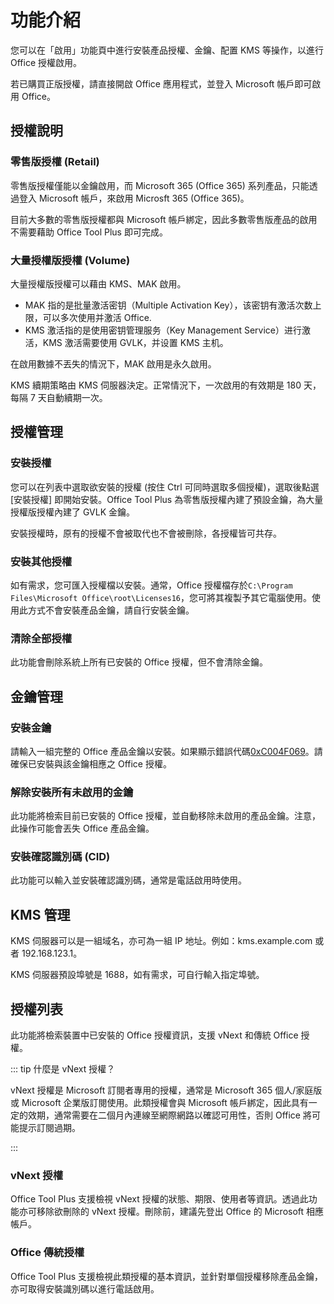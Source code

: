 # 功能介紹

您可以在「啟用」功能頁中進行安裝產品授權、金鑰、配置 KMS 等操作，以進行 Office 授權啟用。

若已購買正版授權，請直接開啟 Office 應用程式，並登入 Microsoft 帳戶即可啟用 Office。

## 授權說明

### 零售版授權 (Retail)

零售版授權僅能以金鑰啟用，而 Microsoft 365 (Office 365) 系列產品，只能透過登入 Microsoft 帳戶，來啟用 Microsft 365 (Office 365)。

目前大多數的零售版授權都與 Microsoft 帳戶綁定，因此多數零售版產品的啟用不需要藉助 Office Tool Plus 即可完成。

### 大量授權版授權 (Volume)

大量授權版授權可以藉由 KMS、MAK 啟用。

- MAK 指的是批量激活密钥（Multiple Activation Key），该密钥有激活次数上限，可以多次使用并激活 Office.
- KMS 激活指的是使用密钥管理服务（Key Management Service）进行激活，KMS 激活需要使用 GVLK，并设置 KMS 主机。

在啟用數據不丟失的情況下，MAK 啟用是永久啟用。

KMS 續期策略由 KMS 伺服器決定。正常情況下，一次啟用的有效期是 180 天，每隔 7 天自動續期一次。

## 授權管理

### 安裝授權

您可以在列表中選取欲安裝的授權 (按住 Ctrl 可同時選取多個授權)，選取後點選 [安裝授權] 即開始安裝。Office Tool Plus 為零售版授權內建了預設金鑰，為大量授權版授權內建了 GVLK 金鑰。

安裝授權時，原有的授權不會被取代也不會被刪除，各授權皆可共存。

### 安裝其他授權

如有需求，您可匯入授權檔以安裝。通常，Office 授權檔存於`C:\Program Files\Microsoft Office\root\Licenses16`，您可將其複製予其它電腦使用。使用此方式不會安裝產品金鑰，請自行安裝金鑰。

### 清除全部授權

此功能會刪除系統上所有已安裝的 Office 授權，但不會清除金鑰。

## 金鑰管理

### 安裝金鑰

請輸入一組完整的 Office 產品金鑰以安裝。如果顯示錯誤代碼[0xC004F069](/zh-cn/faq/activation.md#_0xc004f069)。請確保已安裝與該金鑰相應之 Office 授權。

### 解除安裝所有未啟用的金鑰

此功能將檢索目前已安裝的 Office 授權，並自動移除未啟用的產品金鑰。注意，此操作可能會丟失 Office 產品金鑰。

### 安裝確認識別碼 (CID)

此功能可以輸入並安裝確認識別碼，通常是電話啟用時使用。

## KMS 管理

KMS 伺服器可以是一組域名，亦可為一組 IP 地址。例如：kms.example.com 或者 192.168.123.1。

KMS 伺服器預設埠號是 1688，如有需求，可自行輸入指定埠號。

## 授權列表

此功能將檢索裝置中已安裝的 Office 授權資訊，支援 vNext 和傳統 Office 授權。

::: tip 什麼是 vNext 授權？

vNext 授權是 Microsoft 訂閱者專用的授權，通常是 Microsoft 365 個人/家庭版或 Microsoft 企業版訂閱使用。此類授權會與 Microsoft 帳戶綁定，因此具有一定的效期，通常需要在二個月內連線至網際網路以確認可用性，否則 Office 將可能提示訂閱過期。

:::

### vNext 授權

Office Tool Plus 支援檢視 vNext 授權的狀態、期限、使用者等資訊。透過此功能亦可移除欲刪除的 vNext 授權。刪除前，建議先登出 Office 的 Microsoft 相應帳戶。

### Office 傳統授權

Office Tool Plus 支援檢視此類授權的基本資訊，並針對單個授權移除產品金鑰，亦可取得安裝識別碼以進行電話啟用。
